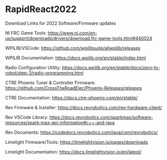 # RapidReact2022
Download Links for 2022 Software/Firmware updates

NI FRC Game Tools:
https://www.ni.com/en-us/support/downloads/drivers/download.frc-game-tools.html#440024

WPILIB/VSCode:
https://github.com/wpilibsuite/allwpilib/releases

WPILIB Documentation:
https://docs.wpilib.org/en/stable/index.html

Radio Configuration Utility:
https://docs.wpilib.org/en/stable/docs/zero-to-robot/step-3/radio-programming.html

CTRE Phoenix Tuner & Controller Firmware:
https://github.com/CrossTheRoadElec/Phoenix-Releases/releases

CTRE Documentation:
https://docs.ctre-phoenix.com/en/stable/

Rev Firmware & Installer:
https://docs.revrobotics.com/rev-hardware-client/

Rev VSCode Library:
https://docs.revrobotics.com/sparkmax/software-resources/spark-max-api-information#c++-and-java

Rev Documents:
https://codedocs.revrobotics.com/java/com/revrobotics/

Limelight Firmware/Tools:
https://limelightvision.io/pages/downloads

Limelight Documentation:
https://docs.limelightvision.io/en/latest/
